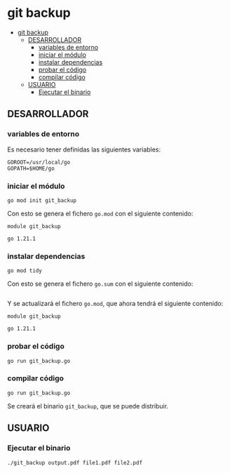 # git backup

- [git backup](#git-backup)
	- [DESARROLLADOR](#desarrollador)
		- [variables de entorno](#variables-de-entorno)
		- [iniciar el módulo](#iniciar-el-módulo)
		- [instalar dependencias](#instalar-dependencias)
		- [probar el código](#probar-el-código)
		- [compilar código](#compilar-código)
	- [USUARIO](#usuario)
		- [Ejecutar el binario](#ejecutar-el-binario)

## DESARROLLADOR

### variables de entorno

Es necesario tener definidas las siguientes variables:

```
GOROOT=/usr/local/go
GOPATH=$HOME/go
```

### iniciar el módulo

```shell
go mod init git_backup
```

Con esto se genera el fichero `go.mod` con el siguiente contenido:

```text
module git_backup

go 1.21.1
```

### instalar dependencias

```shell
go mod tidy
```

Con esto se genera el fichero `go.sum` con el siguiente contenido:

```text
```

Y se actualizará el fichero `go.mod`, que ahora tendrá el siguiente contenido:

```text
module git_backup

go 1.21.1

```

### probar el código

```shell
go run git_backup.go
```

### compilar código

```shell
go run git_backup.go
```

Se creará el binario `git_backup`, que se puede distribuir.

## USUARIO

### Ejecutar el binario

```shell
./git_backup output.pdf file1.pdf file2.pdf
```
